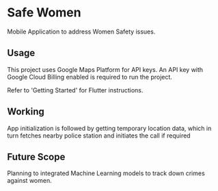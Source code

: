 # Safe Women

Mobile Application to address Women Safety issues.  
 

## Usage

This project uses Google Maps Platform for API keys. An API key with Google Cloud Billing enabled is required to run the project. 

Refer to 'Getting Started' for Flutter instructions.

## Working
App initialization is followed by getting temporary location data, which in turn fetches nearby police station and initiates the call if required

## Future Scope
Planning to integrated Machine Learning models to track down crimes against women. 
